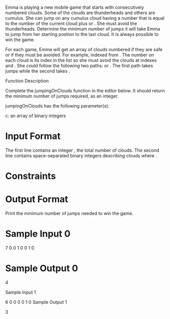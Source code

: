 Emma is playing a new mobile game that starts with consecutively numbered clouds. Some of the clouds are thunderheads and others are cumulus. She can jump on any cumulus cloud having a number that is equal to the number of the current cloud plus  or . She must avoid the thunderheads. Determine the minimum number of jumps it will take Emma to jump from her starting postion to the last cloud. It is always possible to win the game.

For each game, Emma will get an array of clouds numbered  if they are safe or  if they must be avoided. For example,  indexed from . The number on each cloud is its index in the list so she must avoid the clouds at indexes  and . She could follow the following two paths:  or . The first path takes  jumps while the second takes .

Function Description

Complete the jumpingOnClouds function in the editor below. It should return the minimum number of jumps required, as an integer.

jumpingOnClouds has the following parameter(s):

c: an array of binary integers

# Input Format

The first line contains an integer , the total number of clouds. The second line contains  space-separated binary integers describing clouds  where .

# Constraints

# Output Format

Print the minimum number of jumps needed to win the game.

# Sample Input 0

7
0 0 1 0 0 1 0

# Sample Output 0

4

Sample Input 1

6
0 0 0 0 1 0
Sample Output 1

3
